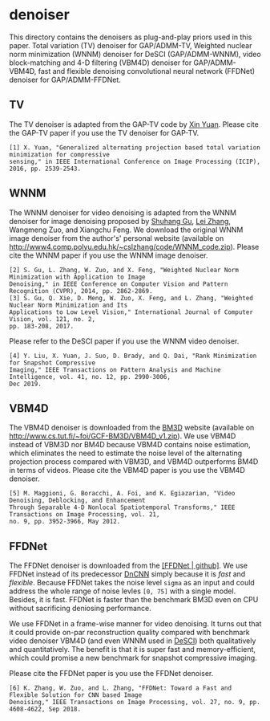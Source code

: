 # denoiser
This directory contains the denoisers as plug-and-play priors used in this paper. Total variation (TV) denoiser for GAP/ADMM-TV, Weighted nuclear norm minimization (WNNM) denoiser for DeSCI (GAP/ADMM-WNNM), video block-matching and 4-D filtering (VBM4D) denoiser for GAP/ADMM-VBM4D, fast and flexible denoising convolutional neural network (FFDNet) denoiser for GAP/ADMM-FFDNet.
## TV
The TV denoiser is adapted from the GAP-TV code by [Xin Yuan](https://www.bell-labs.com/usr/x.yuan "Xin Yuan, Bell labs"). Please cite the GAP-TV paper if you use the TV denoiser for GAP-TV.
```
[1] X. Yuan, "Generalized alternating projection based total variation minimization for compressive 
sensing," in IEEE International Conference on Image Processing (ICIP), 2016, pp. 2539-2543.
```

## WNNM
The WNNM denoiser for video denoising is adapted from the WNNM denoiser for image denoising proposed by [Shuhang Gu](https://sites.google.com/site/shuhanggu/home), [Lei Zhang](http://www4.comp.polyu.edu.hk/~cslzhang/), Wangmeng Zuo, and Xiangchu Feng. We download the original WNNM image denoiser from the author's' personal website (available on http://www4.comp.polyu.edu.hk/~cslzhang/code/WNNM_code.zip).
Please cite the WNNM paper if you use the WNNM image denoiser.
```
[2] S. Gu, L. Zhang, W. Zuo, and X. Feng, "Weighted Nuclear Norm Minimization with Application to Image 
Denoising," in IEEE Conference on Computer Vision and Pattern Recognition (CVPR), 2014, pp. 2862-2869.
[3] S. Gu, Q. Xie, D. Meng, W. Zuo, X. Feng, and L. Zhang, "Weighted Nuclear Norm Minimization and Its 
Applications to Low Level Vision," International Journal of Computer Vision, vol. 121, no. 2, 
pp. 183-208, 2017.
```
Please refer to the DeSCI paper if you use the WNNM video denoiser. 
```
[4] Y. Liu, X. Yuan, J. Suo, D. Brady, and Q. Dai, "Rank Minimization for Snapshot Compressive 
Imaging," IEEE Transactions on Pattern Analysis and Machine Intelligence, vol. 41, no. 12, pp. 2990-3006, 
Dec 2019.
```

## VBM4D
The VBM4D denoiser is downloaded from the [BM3D](http://www.cs.tut.fi/~foi/GCF-BM3D/ "block-matching and 3-D filtering") website (available on http://www.cs.tut.fi/~foi/GCF-BM3D/VBM4D_v1.zip). We use VBM4D instead of VBM3D nor BM4D because VBM4D contains noise estimation, which eliminates the need to estimate the noise level of the alternating projection process compared with VBM3D, and VBM4D outperforms BM4D in terms of videos.
Please cite the VBM4D paper is you use the VBM4D denoiser.
```
[5] M. Maggioni, G. Boracchi, A. Foi, and K. Egiazarian, "Video Denoising, Deblocking, and Enhancement 
Through Separable 4-D Nonlocal Spatiotemporal Transforms," IEEE Transactions on Image Processing, vol. 21, 
no. 9, pp. 3952-3966, May 2012.
```

## FFDNet
The FFDNet denoiser is downloaded from the [[FFDNet | github]](https://github.com/cszn/FFDNet). We use FFDNet instead of its predecessor [DnCNN](https://github.com/cszn/DnCNN) simply because it is *fast* and *flexible*. Because FFDNet takes the noise level `sigma` as an input and could address the whole range of noise levles `[0, 75]` with a single model. Besides, it is fast. FFDNet is faster than the benchmark BM3D even on CPU without sacrificing deniosing performance.   

We use FFDNet in a frame-wise manner for video denoising. It turns out that it could provide on-par reconstruction quality compared with benchmark video denoiser VBM4D (and even WNNM used in [DeSCI](https://github.com/liuyang12/DeSCI)) both qualitatively and quantitatively. The benefit is that it is super fast and memory-efficient, which could promise a new benchmark for snapshot compressive imaging. 

Please cite the FFDNet paper is you use the FFDNet denoiser.
```
[6] K. Zhang, W. Zuo, and L. Zhang, "FFDNet: Toward a Fast and Flexible Solution for CNN based Image 
Denoising," IEEE Transactions on Image Processing, vol. 27, no. 9, pp. 4608-4622, Sep 2018.
```